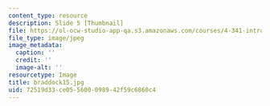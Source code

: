 ```yaml
---
content_type: resource
description: Slide 5 [Thumbnail]
file: https://ol-ocw-studio-app-qa.s3.amazonaws.com/courses/4-341-introduction-to-photography-fall-2002/72519d33ce055600098942f59c6860c4_braddock15.jpg
file_type: image/jpeg
image_metadata:
  caption: ''
  credit: ''
  image-alt: ''
resourcetype: Image
title: braddock15.jpg
uid: 72519d33-ce05-5600-0989-42f59c6860c4
---
```

